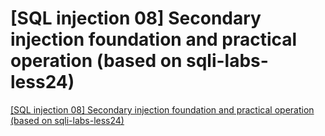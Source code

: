 # [SQL injection 08] Secondary injection foundation and practical operation (based on sqli-labs-less24)
[[SQL injection 08] Secondary injection foundation and practical operation (based on sqli-labs-less24)](https://aiwithcloud.com/2022/09/16/sql_injection_08_secondary_injection_foundation_and_practical_operation_based_on_sqli_labs_less24/)